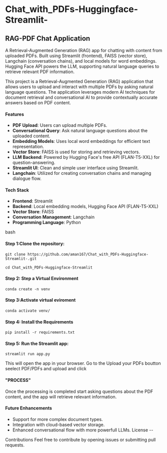 # Chat_with_PDFs-Huggingface-Streamlit-

## RAG-PDF Chat Application
A Retrieval-Augmented Generation (RAG) app for chatting with content from uploaded PDFs. Built using Streamlit (frontend), FAISS (vector store), Langchain (conversation chains), and local models for word embeddings. Hugging Face API powers the LLM, supporting natural language queries to retrieve relevant PDF information.

This project is a Retrieval-Augmented Generation (RAG) application that allows users to upload and interact with multiple PDFs by asking natural language questions. The application leverages modern AI techniques for document retrieval and conversational AI to provide contextually accurate answers based on PDF content.

#### Features
- **PDF Upload**: Users can upload multiple PDFs.
- **Conversational Query**: Ask natural language questions about the uploaded content.
- **Embedding Models**: Uses local word embeddings for efficient text representation.
- **Vector Store**: FAISS is used for storing and retrieving vectors.
- **LLM Backend**: Powered by Hugging Face's free API (FLAN-T5-XXL) for question-answering.
- **Streamlit UI**: Clean and simple user interface using Streamlit.
- **Langchain**: Utilized for creating conversation chains and managing dialogue flow.


#### Tech Stack
- **Frontend**: Streamlit
- **Backend**: Local embedding models, Hugging Face API (FLAN-T5-XXL)
- **Vector Store**: FAISS
- **Conversation Management**: Langchain
- **Programming Language**: Python



bash
#### Step 1:Clone the repository:
```
git clone https://github.com/aman167/Chat_with_PDFs-Huggingface-Streamlit-.git

cd Chat_with_PDFs-Huggingface-Streamlit
```
#### Step 2: Step a Virtual Environment
```
conda create -n venv
```
#### Step 3:Activate virtual eviroment
```
conda activate venv/
```
#### Step 4: Install the Requirements 
```
pip install -r requirements.txt
```
#### Step 5: Run the Streamlit app:
```
streamlit run app.py
```

This will open the app in your browser.
Go to the Upload your PDFs boutton seelect PDF/PDFs and upload and click 
#### "PROCESS"
Once the processing is completed start asking questions about the PDF content, and the app will retrieve relevant information.

#### Future Enhancements
 - Support for more complex document types.
 - Integration with cloud-based vector storage.
 - Enhanced conversational flow with more powerfull LLMs.
License
--

Contributions
Feel free to contribute by opening issues or submitting pull requests.
